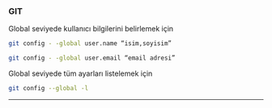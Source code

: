 ### GIT

Global seviyede kullanıcı bilgilerini belirlemek için
```sh
git config - -global user.name “isim,soyisim”
```
```sh
git config - -global user.email “email adresi”
```

Global seviyede tüm ayarları listelemek için
```sh
git config --global -l
```
****
